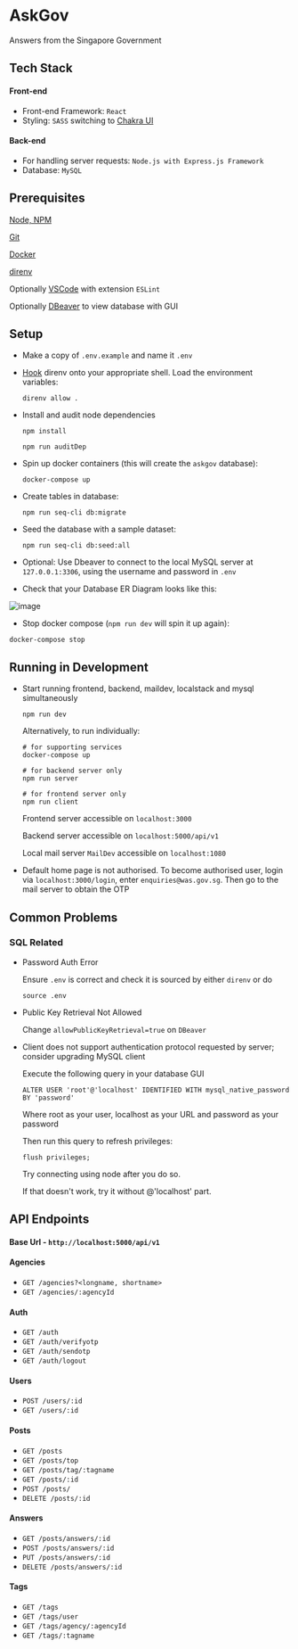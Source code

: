 # AskGov
Answers from the Singapore Government 

## Tech Stack

#### Front-end

- Front-end Framework: `React`
- Styling: `SASS` switching to [Chakra UI](https://chakra-ui.com/)

#### Back-end

- For handling server requests: `Node.js with Express.js Framework`
- Database: `MySQL`
  
## Prerequisites
[Node, NPM](https://docs.npmjs.com/downloading-and-installing-node-js-and-npm)

[Git](https://git-scm.com/download/mac)

[Docker](https://docs.docker.com/desktop/mac/install/)

[direnv](https://formulae.brew.sh/formula/direnv#default)

Optionally [VSCode](https://code.visualstudio.com/) with extension `ESLint`

Optionally [DBeaver](https://dbeaver.io/download/) to view database with GUI

## Setup

* Make a copy of `.env.example` and name it `.env`

* [Hook](https://github.com/direnv/direnv/blob/master/docs/hook.md) direnv onto your appropriate shell. Load the environment variables:

  ```
  direnv allow .
  ```

* Install and audit node dependencies

  ```
  npm install

  npm run auditDep
  ```

* Spin up docker containers (this will create the `askgov` database):
  
  ```
  docker-compose up
  ```

* Create tables in database:

  ```
  npm run seq-cli db:migrate
  ```
  
* Seed the database with a sample dataset:

  ```
  npm run seq-cli db:seed:all
  ```

* Optional: Use Dbeaver to connect to the local MySQL server at `127.0.0.1:3306`, using the username and password in `.env`

* Check that your Database ER Diagram looks like this:
  
![image](https://user-images.githubusercontent.com/20250559/133567780-7bc3a4bb-02d2-45e3-883c-249156e38fd1.png)


* Stop docker compose (`npm run dev` will spin it up again):

 ```
 docker-compose stop
 ```

## Running in Development

* Start running frontend, backend, maildev, localstack and mysql simultaneously

  ```
  npm run dev
  ```

  Alternatively, to run individually:

  ```
  # for supporting services
  docker-compose up

  # for backend server only
  npm run server 

  # for frontend server only
  npm run client 
  ```
  
  Frontend server accessible on `localhost:3000`
  
  Backend server accessible on `localhost:5000/api/v1`
  
  Local mail server `MailDev` accessible on `localhost:1080`

* Default home page is not authorised. To become authorised user, login via `localhost:3000/login`, enter `enquiries@was.gov.sg`. Then go to the mail server to obtain the OTP


## Common Problems

### SQL Related
- Password Auth Error
  
  Ensure `.env` is correct and check it is sourced by either `direnv` or do
  ```
  source .env
  ```
- Public Key Retrieval Not Allowed

  Change `allowPublicKeyRetrieval=true` on `DBeaver`

- Client does not support authentication protocol requested by server; consider upgrading MySQL client

  Execute the following query in your database GUI

  ```
  ALTER USER 'root'@'localhost' IDENTIFIED WITH mysql_native_password BY 'password'
  ```

  Where root as your user, localhost as your URL and password as your password

  Then run this query to refresh privileges:

  ```
  flush privileges;
  ```

  Try connecting using node after you do so.

  If that doesn't work, try it without @'localhost' part.

## API Endpoints

#### Base Url - `http://localhost:5000/api/v1`

#### Agencies
- `GET /agencies?<longname, shortname>`
- `GET /agencies/:agencyId`

#### Auth
- `GET /auth`
- `GET /auth/verifyotp`
- `GET /auth/sendotp`
- `GET /auth/logout`

#### Users

- `POST /users/:id`
- `GET /users/:id`

#### Posts

- `GET /posts`
- `GET /posts/top`
- `GET /posts/tag/:tagname`
- `GET /posts/:id`
- `POST /posts/`
- `DELETE /posts/:id`

#### Answers

- `GET /posts/answers/:id`
- `POST /posts/answers/:id`
- `PUT /posts/answers/:id`
- `DELETE /posts/answers/:id`

#### Tags

- `GET /tags`
- `GET /tags/user`
- `GET /tags/agency/:agencyId`
- `GET /tags/:tagname`
